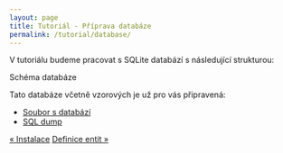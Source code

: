 ```yaml
---
layout: page
title: Tutoriál - Příprava databáze
permalink: /tutorial/database/
---
```


V tutoriálu budeme pracovat s SQLite databází s následující strukturou:

Schéma databáze

Tato databáze včetně vzorových je už pro vás připravená:

- [Soubor s databází](http://leanmapper.com/resources/quickstart-v1.3.sq3)
- [SQL dump](http://leanmapper.com/resources/quickstart-dump-v1.3.sql)

<p class="docNav">
<a href="/tutorial/installation/">« Instalace</a>
<a href="/tutorial/entities/">Definice entit »</a>
</p>
